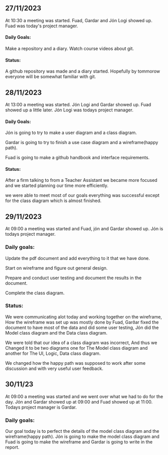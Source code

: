 ## 27/11/2023

At 10:30 a meeting was started. Fuad, Gardar and Jón Logi showed up.
Fuad was today's project manager.

#### Daily Goals: 

Make a repository and a diary.
Watch course videos about git.

#### Status:

A github repository was made and a diary started. 
Hopefully by tommorow everyone will be somewhat familiar with git.

## 28/11/2023

At 13:00 a meeting was started. Jón Logi and Gardar showed up. Fuad showed up a little later.
Jón Logi was todays project manager.

#### Daily Goals: 

Jón is going to try to make a user diagram and a class diagram. 

Gardar is going to try to finish a use case diagram and a wireframe(happy path). 

Fuad is going to make a github handbook and interface requirements.

#### Status:

After a firm talking to from a Teacher Assistant we became more focused and we started planning our time more efficiently.

we were able to meet most of our goals everything was successful except for the class diagram which is almost finished.

## 29/11/2023

At 09:00 a meeting was started and Fuad, jón and Gardar showed up.
Jón is todays project manager.

### Daily goals:

Update the pdf document and add everything to it that we have done.

Start on wireframe and figure out general design.

Prepare and conduct user testing and document the results in the document.

Complete the class diagram.

### Status:


We were communicating alot today and working together on the wireframe, How the wireframe was set up was mostly done by Fuad, Garðar fixed the document to have most of the data and did some user testing, Jón did the Model class diagram and the Data class diagram.

We were told that our idea of a class diagram was incorrect, And thus we Changed it to be two diagrams one for The Model class diagram and another for The UI, Logic, Data class diagram.

We changed how the happy path was supposed to work after some discussion and with very useful user feedback.

## 30/11/23

At 09:00 a meeting was started and we went over what we had to do for the day. Jón and Gardar showed up at 09:00 and Fuad showed up at 11:00.
Todays project manager is Gardar.

### Daily goals:

Our goal today is to perfect the details of the model class diagram and the wireframe(happy path). Jón is going to make the model class diagram and Fuad is going to make the wireframe and Gardar is going to write in the report.
